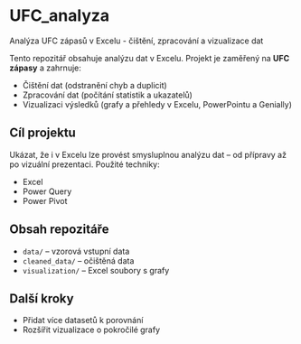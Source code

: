 # UFC_analyza
Analýza UFC zápasů v Excelu - čištění, zpracování a vizualizace dat

Tento repozitář obsahuje analýzu dat v Excelu.
Projekt je zaměřený na **UFC zápasy** a zahrnuje:
- Čištění dat (odstranění chyb a duplicit)
- Zpracování dat (počítání statistik a ukazatelů)
- Vizualizaci výsledků (grafy a přehledy v Excelu, PowerPointu a Genially)
## Cíl projektu
Ukázat, že i v Excelu lze provést smysluplnou analýzu dat – od přípravy až po vizuální prezentaci.
Použité techniky:
- Excel
- Power Query
- Power Pivot
## Obsah repozitáře
- `data/` – vzorová vstupní data
- `cleaned_data/` – očištěná data
- `visualization/` – Excel soubory s grafy
## Další kroky
- Přidat více datasetů k porovnání
- Rozšířit vizualizace o pokročilé grafy
